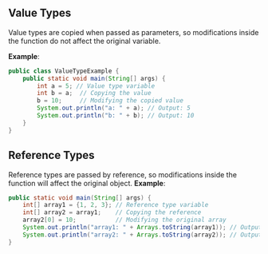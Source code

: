 ## Value Types
Value types are copied when passed as parameters, so modifications inside the function do not affect the original variable.

**Example**:

```java
public class ValueTypeExample {
    public static void main(String[] args) {
        int a = 5; // Value type variable
        int b = a;  // Copying the value
        b = 10;     // Modifying the copied value
        System.out.println("a: " + a); // Output: 5
        System.out.println("b: " + b); // Output: 10
    }
}
```

## Reference Types
Reference types are passed by reference, so modifications inside the function will affect the original object.
**Example**:

```java
public static void main(String[] args) {
    int[] array1 = {1, 2, 3}; // Reference type variable
    int[] array2 = array1;    // Copying the reference
    array2[0] = 10;           // Modifying the original array
    System.out.println("array1: " + Arrays.toString(array1)); // Output: [10, 2, 3]
    System.out.println("array2: " + Arrays.toString(array2)); // Output: [10, 2, 3]
}
```